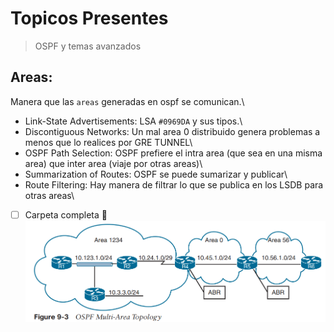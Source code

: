 # Topicos Presentes
> OSPF y temas avanzados

## Areas: 
Manera que las `areas` generadas en ospf se comunican.\
* Link-State Advertisements: LSA `#0969DA` y sus tipos.\
* Discontiguous Networks: Un mal area 0 distribuido genera problemas a menos que lo realices por GRE TUNNEL\
* OSPF Path Selection: OSPF prefiere el intra area (que sea en una misma area) que inter area (viaje por otras areas)\
* Summarization of Routes: OSPF se puede sumarizar y publicar\
* Route Filtering: Hay manera de filtrar lo que se publica en los LSDB para otras areas\
- [ ] Carpeta completa :tada:
 ![Image Alt](https://github.com/Nigelpa74/CCNP-brief/blob/35479f397f5912056e406a0c9b2250337302fe77/Area%20Ospf.png)
